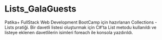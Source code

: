 # Lists_GalaGuests

Patika+ FullStack Web Development BootCamp için hazırlanan Collections - Lists pratiği. 
Bir davetli listesi oluşturmak için C#'ta List metodu kullanıldı ve listeye eklenen davetlilerin isimleri foreach ile konsola yazdırıldı. 

